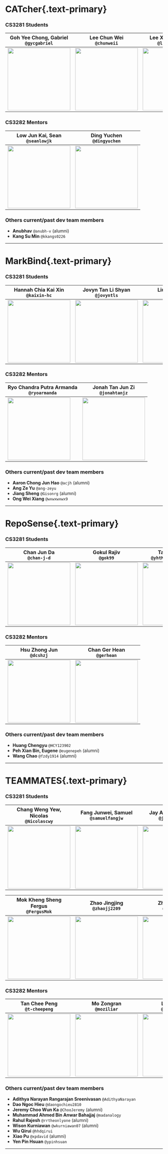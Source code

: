 
# CATcher{.text-primary}

### CS3281 Students

Goh Yee Chong, Gabriel<br>`@gycgabriel` | Lee Chun Wei<br>`@chunweii` | Lee Xiong Jie, Isaac<br>`@luminousleek`
---- | ---- | ----
<img src="https://nus-cs3281.github.io/2022/students/gycgabriel/photo.png" width="200"/> | <img src="https://nus-cs3281.github.io/2022/students/chunweii/photo.png" width="200"/> | <img src="https://nus-cs3281.github.io/2022/students/luminousleek/photo.png" width="200"/>

### CS3282 Mentors

Low Jun Kai, Sean<br>`@seanlowjk` | Ding Yuchen<br>`@dingyuchen`
---- | ----
<img src="https://nus-cs3281.github.io/2022/students/seanlowjk/photo.png" width="200"/> | <img src="https://nus-cs3281.github.io/2022/students/dingyuchen/photo.png" width="200"/>

### Others current/past dev team members

* **Anubhav** `@anubh-v`  (alumni)
* **Kang Su Min** `@kkangs0226` 
<hr>
        

# MarkBind{.text-primary}

### CS3281 Students

Hannah Chia Kai Xin<br>`@kaixin-hc` | Jovyn Tan Li Shyan<br>`@jovyntls` | Liu Yongliang<br>`@tlylt` | Ong Jun Xiong<br>`@ong6`
---- | ---- | ---- | ----
<img src="https://nus-cs3281.github.io/2022/students/kaixin-hc/photo.png" width="200"/> | <img src="https://nus-cs3281.github.io/2022/students/jovyntls/photo.png" width="200"/> | <img src="https://nus-cs3281.github.io/2022/students/tlylt/photo.png" width="200"/> | <img src="https://nus-cs3281.github.io/2022/students/ong6/photo.png" width="200"/>

### CS3282 Mentors

Ryo Chandra Putra Armanda<br>`@ryoarmanda` | Jonah Tan Jun Zi<br>`@jonahtanjz`
---- | ----
<img src="https://nus-cs3281.github.io/2022/students/ryoarmanda/photo.png" width="200"/> | <img src="https://nus-cs3281.github.io/2022/students/jonahtanjz/photo.png" width="200"/>

### Others current/past dev team members

* **Aaron Chong Jun Hao** `@acjh`  (alumni)
* **Ang Ze Yu** `@ang-zeyu` 
* **Jiang Sheng** `@Gisonrg`  (alumni)
* **Ong Wei Xiang** `@wxwxwxwx9` 
<hr>
        

# RepoSense{.text-primary}

### CS3281 Students

Chan Jun Da<br>`@chan-j-d` | Gokul Rajiv<br>`@gok99` | Tay Yi Hsuen<br>`@yhtMinceraft1010X` | Zhou Jiahao<br>`@Zhou-Jiahao-1998`
---- | ---- | ---- | ----
<img src="https://nus-cs3281.github.io/2022/students/chan-j-d/photo.png" width="200"/> | <img src="https://nus-cs3281.github.io/2022/students/gok99/photo.png" width="200"/> | <img src="https://nus-cs3281.github.io/2022/students/yhtMinceraft1010X/photo.png" width="200"/> | <img src="https://nus-cs3281.github.io/2022/students/Zhou-Jiahao-1998/photo.png" width="200"/>

### CS3282 Mentors

Hsu Zhong Jun<br>`@dcshzj` | Chan Ger Hean<br>`@gerhean`
---- | ----
<img src="https://nus-cs3281.github.io/2022/students/dcshzj/photo.png" width="200"/> | <img src="https://nus-cs3281.github.io/2022/students/gerhean/photo.png" width="200"/>

### Others current/past dev team members

* **Huang Chengyu** `@HCY123902` 
* **Peh Xian Bin, Eugene** `@eugenepeh`  (alumni)
* **Wang Chao** `@fzdy1914`  (alumni)
<hr>
        

# TEAMMATES{.text-primary}

### CS3281 Students

Chang Weng Yew, Nicolas<br>`@Nicolascwy` | Fang Junwei, Samuel<br>`@samuelfangjw` | Jay Aljelo Saez Ting<br>`@jayasting98` | Liu Zhuohao<br>`@fsgmhoward`
---- | ---- | ---- | ----
<img src="https://nus-cs3281.github.io/2022/students/Nicolascwy/photo.png" width="200"/> | <img src="https://nus-cs3281.github.io/2022/students/samuelfangjw/photo.png" width="200"/> | <img src="https://nus-cs3281.github.io/2022/students/jayasting98/photo.png" width="200"/> | <img src="https://nus-cs3281.github.io/2022/students/fsgmhoward/photo.png" width="200"/>

Mok Kheng Sheng Fergus<br>`@FergusMok` | Zhao Jingjing<br>`@zhaojj2209` | Zhang Ziqing<br>`@ziqing26`
---- | ---- | ----
<img src="https://nus-cs3281.github.io/2022/students/FergusMok/photo.png" width="200"/> | <img src="https://nus-cs3281.github.io/2022/students/zhaojj2209/photo.png" width="200"/> | <img src="https://nus-cs3281.github.io/2022/students/ziqing26/photo.png" width="200"/>

### CS3282 Mentors

Tan Chee Peng<br>`@t-cheepeng` | Mo Zongran<br>`@moziliar` | Lim Zi Wei<br>`@halfwhole` | Li Jianhan<br>`@jianhandev`
---- | ---- | ---- | ----
<img src="https://nus-cs3281.github.io/2022/students/t-cheepeng/photo.png" width="200"/> | <img src="https://nus-cs3281.github.io/2022/students/moziliar/photo.png" width="200"/> | <img src="https://nus-cs3281.github.io/2022/students/halfwhole/photo.png" width="200"/> | <img src="https://nus-cs3281.github.io/2022/students/jianhandev/photo.png" width="200"/>

### Others current/past dev team members

* **Adithya Narayan Rangarajan Sreenivasan** `@AdithyaNarayan` 
* **Dao Ngoc Hieu** `@daongochieu2810` 
* **Jeremy Choo Wun Ka** `@ChooJeremy`  (alumni)
* **Muhammad Ahmed Bin Anwar Bahajjaj** `@madanalogy` 
* **Rahul Rajesh** `@rrtheonlyone`  (alumni)
* **Wison Kurniawan** `@wkurniawan07`  (alumni)
* **Wu Qirui** `@hhdqirui` 
* **Xiao Pu** `@xpdavid`  (alumni)
* **Yen Pin Hsuan** `@ypinhsuan` 
<hr>
        
